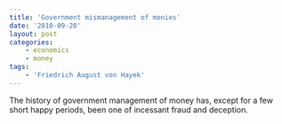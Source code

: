 ```yaml
---
title: 'Government mismanagement of monies'
date: '2010-09-20'
layout: post
categories:
    - economics
    - money
tags:
    - 'Friedrich August von Hayek'
---
```


The history of government management of money has, except for a few short happy periods, been one of incessant fraud and deception.